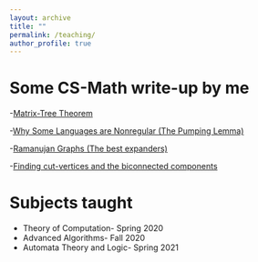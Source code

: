 ```yaml
---
layout: archive
title: ""
permalink: /teaching/
author_profile: true
---
```



# Some CS-Math write-up by me 
-[Matrix-Tree Theorem](https://drive.google.com/file/d/18bmCEWPHRRZa-rZXpwgM0o8dppP8HmE4/view?usp=sharing) 

-[Why Some Languages are Nonregular (The Pumping Lemma)](https://drive.google.com/file/d/1CXx0_LVe-U9yWBquz9S0fnusxtLSAEtg/view?usp=sharing)

-[Ramanujan Graphs (The best expanders)](https://drive.google.com/file/d/1F0e1l5OxH7VhBQbwcSWmtGc9fAZahgyX/view?usp=sharing)

-[Finding cut-vertices and the biconnected components](https://drive.google.com/file/d/1Aw6_z9Kq9nzjuP_Tmyi4aclfkTUtEpPc/view?usp=sharing) 

# Subjects taught
- Theory of Computation- Spring 2020
- Advanced Algorithms- Fall 2020
- Automata Theory and Logic- Spring 2021
